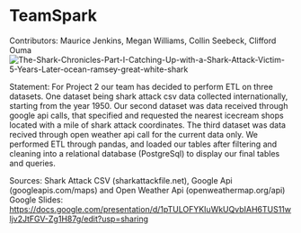 # TeamSpark
Contributors: Maurice Jenkins, Megan Williams, Collin Seebeck, Clifford Ouma
![The-Shark-Chronicles-Part-I-Catching-Up-with-a-Shark-Attack-Victim-5-Years-Later-ocean-ramsey-great-white-shark](https://user-images.githubusercontent.com/85527359/132774671-e9d19a81-8352-4cd6-af68-f24da179c35c.jpg)



Statement: For Project 2 our team has decided to perform ETL on three datasets. One dataset being shark attack csv data collected internationally, starting from the year 1950. Our second dataset was data received through google api calls, that specified and requested the nearest icecream shops located with a mile of shark attack coordinates. The third dataset was data recived through open weather api call for the current data only.  We performed ETL through pandas, and loaded our tables after filtering and cleaning into a relational database (PostgreSql) to display our final tables and queries. 

Sources: Shark Attack CSV (sharkattackfile.net), Google Api (googleapis.com/maps) and Open Weather Api (openweathermap.org/api)
Google Slides: https://docs.google.com/presentation/d/1pTULOFYKIuWkUQvbIAH6TUS11wljv2JtFGV-Zg1H87g/edit?usp=sharing
